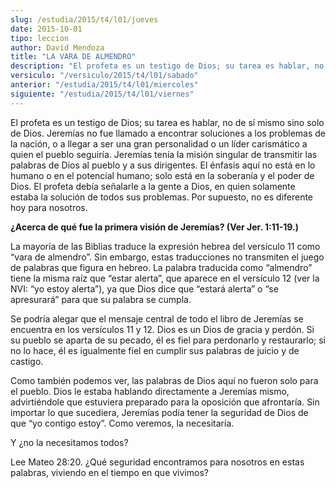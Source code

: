 ```yaml
---
slug: /estudia/2015/t4/l01/jueves
date: 2015-10-01
tipo: leccion
author: David Mendoza
title: "LA VARA DE ALMENDRO"
description: "El profeta es un testigo de Dios; su tarea es hablar, no de sí mismo sino solo  de Dios. Jeremías no fue llamado a encontrar soluciones a los problemas de la  nación, o a llegar a ser una gran personalidad o un líder carismático a  quien el pueblo seguiría."
versiculo: "/versiculo/2015/t4/l01/sabado"
anterior: "/estudia/2015/t4/l01/miercoles"
siguiente: "/estudia/2015/t4/l01/viernes"
---
```


El profeta es un testigo de Dios; su tarea es hablar, no de sí mismo sino solo de Dios. Jeremías no fue llamado a encontrar soluciones a los problemas de la nación, o a llegar a ser una gran personalidad o un líder carismático a quien el pueblo seguiría. Jeremías tenía la misión singular de transmitir las palabras de Dios al pueblo y a sus dirigentes. El énfasis aquí no está en lo humano o en el potencial humano; solo está en la soberanía y el poder de Dios. El profeta debía señalarle a la gente a Dios, en quien solamente estaba la solución de todos sus problemas. Por supuesto, no es diferente hoy para nosotros.

**¿Acerca de qué fue la primera visión de Jeremías? (Ver Jer. 1:11-19.)**

La mayoría de las Biblias traduce la expresión hebrea del versículo 11 como “vara de almendro”. Sin embargo, estas traducciones no transmiten el juego de palabras que figura en hebreo. La palabra traducida como “almendro” tiene la misma raíz que “estar alerta”, que aparece en el versículo 12 (ver la NVI: “yo estoy alerta”), ya que Dios dice que “estará alerta” o “se apresurará” para que su palabra se cumpla.

Se podría alegar que el mensaje central de todo el libro de Jeremías se encuentra en los versículos 11 y 12. Dios es un Dios de gracia y perdón. Si su pueblo se aparta de su pecado, él es fiel para perdonarlo y restaurarlo; si no lo hace, él es igualmente fiel en cumplir sus palabras de juicio y de castigo.

Como también podemos ver, las palabras de Dios aquí no fueron solo para el pueblo. Dios le estaba hablando directamente a Jeremías mismo, advirtiéndole que estuviera preparado para la oposición que afrontaría. Sin importar lo que sucediera, Jeremías podía tener la seguridad de Dios de que “yo contigo estoy”. Como veremos, la necesitaría.

Y ¿no la necesitamos todos?

Lee Mateo 28:20. ¿Qué seguridad encontramos para nosotros en estas palabras, viviendo en el tiempo en que vivimos?
